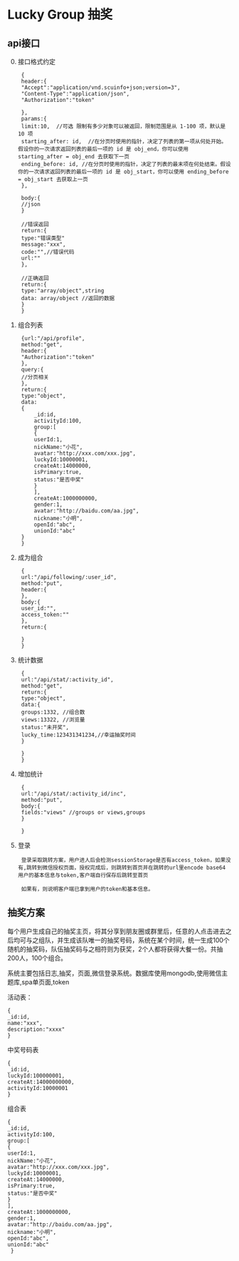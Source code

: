 # Lucky Group 抽奖


## api接口

0. 接口格式约定
	
	
		{
		header:{
		"Accept":"application/vnd.scuinfo+json;version=3",
		"Content-Type":"application/json",
		"Authorization":"token"
		   
		},
		params:{
		limit:10,  //可选 限制有多少对象可以被返回，限制范围是从 1-100 项，默认是 10 项
		starting_after: id,  //在分页时使用的指针，决定了列表的第一项从何处开始。假设你的一次请求返回列表的最后一项的 id 是 obj_end，你可以使用 starting_after = obj_end 去获取下一页
		ending_before: id, //在分页时使用的指针，决定了列表的最末项在何处结束。假设你的一次请求返回列表的最后一项的 id 是 obj_start，你可以使用 ending_before = obj_start 去获取上一页
		},
		    
		body:{
		//json
		}
		    
		//错误返回
		return:{
		type:"错误类型"
		message:"xxx",
		code:"",//错误代码
		url:""
		},
		    
		//正确返回
		return:{
		type:"array/object",string
		data: array/object //返回的数据
		}
		}

1. 组合列表

	    {url:"/api/profile",
	    method:"get",
	    header:{
	    "Authorization":"token"
	    },
	    query:{
	    //分页相关
	    },
	    return:{
	    type:"object",
	    data:
	    {
	        _id:id,
	     	activityId:100,
	    	group:[
	    	{
	    	userId:1,
	    	nickName:"小花",
	    	avatar:"http://xxx.com/xxx.jpg",
	    	luckyId:10000001,
	    	createAt:14000000,
	    	isPrimary:true,
	    	status:"是否中奖"
	    	}
	    	],
	    	createAt:1000000000,
	    	gender:1,
	    	avatar:"http://baidu.com/aa.jpg",
	    	nickname:"小明",
	    	openId:"abc",
	    	unionId:"abc"
	    }
	    }
	    
2. 成为组合

		{
		url:"/api/following/:user_id",
		method:"put",
		header:{
	    },
	    body:{
	    user_id:"",
	    access_token:""
	    },
	    return:{
	   
	    }
		}

3. 统计数据

		{
		url:"/api/stat/:activity_id",
		method:"get",
		return:{
		type:"object",
		data:{
		groups:1332, //组合数
		views:13322, //浏览量
		status:"未开奖",
		lucky_time:123431341234,//幸运抽奖时间
		}
		
		}		
		}
		
4. 增加统计


		{
		url:"/api/stat/:activity_id/inc",
		method:"put",
		body:{
		fields:"views" //groups or views,groups
		}
		
		}
		
4. 登录

		登录采取跳转方案，用户进人后会检测sessionStorage是否有access_token，如果没有,跳转到微信授权页面，授权完成后，则跳转到首页并在跳转的url里encode base64 用户的基本信息与token,客户端自行保存后跳转至首页
		
		如果有，则说明客户端已拿到用户的token和基本信息。
## 抽奖方案

每个用户生成自己的抽奖主页，将其分享到朋友圈或群里后，任意的人点击进去之后均可与之组队，并生成该队唯一的抽奖号码，系统在某个时间，统一生成100个随机的抽奖码，队伍抽奖码与之相符则为获奖，2个人都将获得大餐一份。共抽200人，100个组合。

 系统主要包括日志,抽奖，页面,微信登录系统。数据库使用mongodb,使用微信主题库,spa单页面,token


	
活动表：

	{
	_id:id,
	name:"xxx",
	description:"xxxx"
	}
	
中奖号码表
	
	{
	_id:id,
	luckyId:100000001,
	createAt:14000000000,
	activityId:10000001
	}

组合表

	{
	_id:id,
	activityId:100,
	group:[
	{
	userId:1,
	nickName:"小花",
	avatar:"http://xxx.com/xxx.jpg",
	luckyId:10000001,
	createAt:14000000,
	isPrimary:true,
	status:"是否中奖"
	}
	],
	createAt:1000000000,
	gender:1,
	avatar:"http://baidu.com/aa.jpg",
	nickname:"小明",
	openId:"abc",
	unionId:"abc"
	 }
	 
	 




